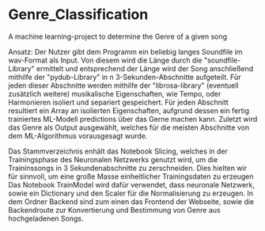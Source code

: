 # Genre_Classification
A machine learning-project to determine the Genre of a given song

Ansatz: Der Nutzer gibt dem Programm ein beliebig langes Soundfile im wav-Format als Input.
Von diesem wird die Länge durch die "soundfile-Library" ermittelt und entsprechend der Länge wird der Song anschließend mithilfe der "pydub-Library" in n 3-Sekunden-Abschnitte aufgeteilt.
Für jeden dieser Abschnitte werden mithilfe der "librosa-library" (eventuell zusätzlich weitere) musikalische Eigenschaften, wie Tempo, oder Harmonieren isoliert und separiert gespeichert.
Für jeden Abschnitt resultiert ein Array an isolierten Eigenschaften, aufgrund dessen ein fertig trainiertes ML-Modell predictions über das Gerne machen kann.
Zuletzt wird das Genre als Output ausgewählt, welches für die meisten Abschnitte von dem ML-Algorithmus vorausgesagt wurde.

Das Stammverzeichnis enhält das Notebook Slicing, welches in der Trainingsphase des Neuronalen Netzwerks genutzt wird, um die Traininssongs in 3 Sekundenabschnitte zu zerschneiden. Dies hielten wir für sinnvoll, um eine große Masse einheitlicher Trainingsdaten zu erzeugen
Das Notebook TrainModel wird dafür verwendet, dass neuronale Netzwerk, sowie ein Dictionary und den Scaler für die Normalisierung zu erzeugen.
In dem Ordner Backend sind zum einen das Frontend der Webseite, sowie die Backendroute zur Konvertierung und Bestimmung von Genre aus hochgeladenen Songs.
